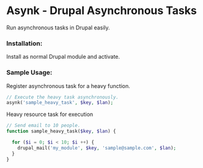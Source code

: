 # Asynk - Drupal Asynchronous Tasks
Run asynchronous tasks in Drupal easily.

### Installation:
Install as normal Drupal module and activate.

### Sample Usage:
Register asynchronous task for a heavy function.
```php
// Execute the heavy task asynchronously.
asynk('sample_heavy_task', $key, $lan);
```
Heavy resource task for execution
```php
// Send email to 10 people.
function sample_heavy_task($key, $lan) {

  for ($i = 0; $i < 10; $i ++) {
    drupal_mail('my_module', $key, 'sample@sample.com', $lan);
  }
}
```
